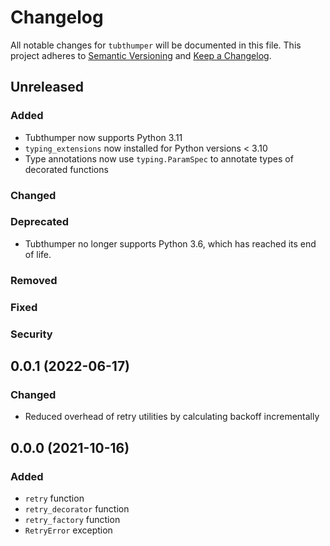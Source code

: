 # Changelog

All notable changes for `tubthumper` will be documented in this file.
This project adheres to [Semantic Versioning](http://semver.org/) and [Keep a Changelog](http://keepachangelog.com/).

## Unreleased

### Added
- Tubthumper now supports Python 3.11
- `typing_extensions` now installed for Python versions < 3.10
- Type annotations now use `typing.ParamSpec` to annotate types of decorated functions

### Changed

### Deprecated
- Tubthumper no longer supports Python 3.6, which has reached its end of life.

### Removed

### Fixed

### Security

## 0.0.1 (2022-06-17)

### Changed
- Reduced overhead of retry utilities by calculating backoff incrementally

## 0.0.0 (2021-10-16)

### Added
- `retry` function
- `retry_decorator` function
- `retry_factory` function
- `RetryError` exception
